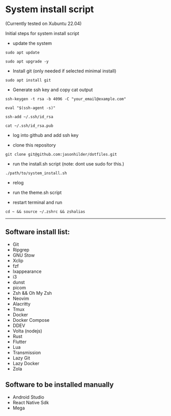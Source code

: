 # System install script
(Currently tested on Xubuntu 22.04)

Initial steps for system install script

* update the system
```
sudo apt update

sudo apt upgrade -y
```

* Install git (only needed if selected minimal install)
```
sudo apt install git
```

* Generate ssh key and copy cat output
```
ssh-keygen -t rsa -b 4096 -C "your_email@example.com"

eval "$(ssh-agent -s)"

ssh-add ~/.ssh/id_rsa

cat ~/.ssh/id_rsa.pub
```

* log into github and add ssh key

* clone this repository
```
git clone git@github.com:jasonhilder/dotfiles.git
```

* run the install.sh script (note: dont use sudo for this.)
```
./path/to/system_install.sh
```

* relog

* run the theme.sh script

* restart terminal and run
```
cd ~ && source ~/.zshrc && zshalias
```

---
## Software install list:
- Git
- Ripgrep
- GNU Stow
- Xclip
- fzf
- lxappearance
- i3
- dunst
- picom
- Zsh && Oh My Zsh
- Neovim
- Alacritty
- Tmux
- Docker
- Docker Compose
- DDEV
- Volta (nodejs)
- Rust
- Flutter
- Lua
- Transmission
- Lazy Git
- Lazy Docker
- Zola

## Software to be installed manually
- Android Studio
- React Native Sdk
- Mega
